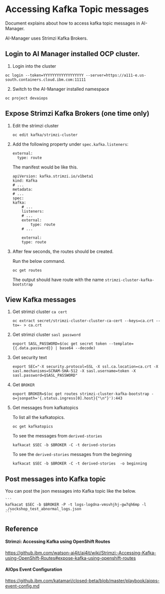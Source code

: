 # Accessing Kafka Topic messages

Document explains about how to access kafka topic messages in AI-Manager.

AI-Manager uses Strimzi Kafka Brokers. 

## Login to AI Manager installed OCP cluster.

1. Login into the cluster

```
oc login --token=YYYYYYYYYYYYYYYYYY --server=https://a111-e.us-south.containers.cloud.ibm.com:11111
```

2. Switch to the AI-Manager installed namespace

```
oc project devaiops
```

## Expose Strimzi Kafka Brokers (one time only)

1. Edit the strimzi cluster

    ```
    oc edit kafka/strimzi-cluster
    ```

2. Add the following property under `spec.kafka.listeners`:

    ```
    external:
      type: route
    ```

    The manifest would be like this.

    ```
    apiVersion: kafka.strimzi.io/v1beta1
    kind: Kafka
    # ...
    metadata:
    # ...
    spec:
    kafka:
        # ...
        listeners:
        # ...
        external:
            type: route
        # ...

        external:
        type: route
    ```

3. After few seconds, the routes should be created. 

    Run the below command.

    ```
    oc get routes
    ```

    The output should have route with the name `strimzi-cluster-kafka-bootstrap`


## View Kafka messages

1. Get strimzi cluster `ca cert`

    ```
    oc extract secret/strimzi-cluster-cluster-ca-cert --keys=ca.crt --to=- > ca.crt
    ```

2. Get strimzi cluster `sasl password`

    ```
    export SASL_PASSWORD=$(oc get secret token --template={{.data.password}} | base64 --decode)
    ```

3. Get security text 

    ```
    export SEC="-X security.protocol=SSL -X ssl.ca.location=ca.crt -X sasl.mechanisms=SCRAM-SHA-512 -X sasl.username=token -X sasl.password=$SASL_PASSWORD"
    ```

4. Get `BROKER`

    ```
    export BROKER=$(oc get routes strimzi-cluster-kafka-bootstrap -o=jsonpath='{.status.ingress[0].host}{"\n"}'):443
    ```

5. Get messages from kafkatopics

    To list all the kafkatopics.

    ```
    oc get kafkatopics
    ```

    To see the messages from `derived-stories`

    ```
    kafkacat $SEC -b $BROKER -C -t derived-stories
    ```

    To see the `derived-stories` messages from the beginning

    ```
    kafkacat $SEC -b $BROKER -C -t derived-stories  -o beginning
    ```



## Post messages into Kafka topic

You can post the json messages into Kafka topic like the below.

    ```
    kafkacat $SEC -b $BROKER -P -t logs-logdna-vmsvhjhj-gw7qh6mp -l ./sockshop_test_abnormal_logs.json
    ```


## Reference 

#### Strimzi: Accessing Kafka using OpenShift Routes

https://github.ibm.com/watson-ai4it/ai4it/wiki/Strimzi:-Accessing-Kafka-using-OpenShift-Routes#expose-kafka-using-openshift-routes


#### AIOps Event Configuration

https://github.ibm.com/katamari/closed-beta/blob/master/playbook/aiops-event-config.md